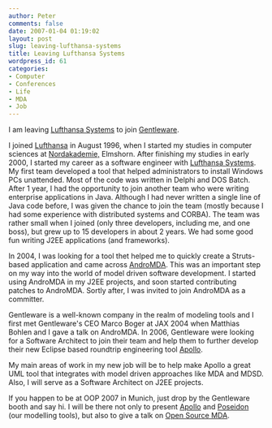```yaml
---
author: Peter
comments: false
date: 2007-01-04 01:19:02
layout: post
slug: leaving-lufthansa-systems
title: Leaving Lufthansa Systems
wordpress_id: 61
categories:
- Computer
- Conferences
- Life
- MDA
- Job
---
```


I am leaving [Lufthansa Systems](http://www.lhsystems.com) to join [Gentleware](http://www.gentleware.com).

I joined [Lufthansa](http://www.lufthansa.com) in August 1996, when I started my studies in computer sciences at [Nordakademie,](http://www.nordakademie.de) Elmshorn. After finishing my studies in early 2000, I started my career as a software engineer with [Lufthansa Systems](http://www.lhsystems.com). My first team developed a tool that helped administrators to install Windows PCs unattended. Most of the code was written in Delphi and DOS Batch. After 1 year, I had the opportunity to join another team who were writing enterprise applications in Java. Although I had never written a single line of Java code before, I was given the chance to join the team (mostly because I had some experience with distributed systems and CORBA). The team was rather small when I joined (only three developers, including me, and one boss), but grew up to 15 developers in about 2 years. We had some good fun writing J2EE applications (and frameworks).

In 2004, I was looking for a tool thet helped me to quickly create a Struts-based application and came across [AndroMDA](http://www.andromda.org). This was an important step on my way into the world of model driven software development. I started using AndroMDA in my J2EE projects, and soon started contributing patches to AndroMDA. Sortly after, I was invited to join AndroMDA as a committer.

Gentleware is a well-known company in the realm of modeling tools and I first met Gentleware's CEO Marco Boger at JAX 2004 when Matthias Bohlen and I gave a talk on AndroMDA. In 2006, Gentleware were looking for a Software Architect to join their team and help them to further develop their new Eclipse based roundtrip engineering tool [Apollo](http://www.gentleware.com/apollo.html).

My main areas of work in my new job will be to help make Apollo a great UML tool that integrates with model driven approaches like MDA and MDSD. Also, I will serve as a Software Architect on J2EE projects.

If you happen to be at OOP 2007 in Munich, just drop by the Gentleware booth and say hi. I will be there not only to present [Apollo](http://www.gentleware.com/apollo.html) and [Poseidon](http://www.gentleware.com/products.html) (our modelling tools), but also to give a talk on [Open Source MDA](http://www.sigs-datacom.de/sd/kongresse/oop_2007/program.php?cat=session&ID=13).
